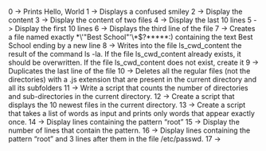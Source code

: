0 -> Prints Hello, World
1 -> Displays a confused smiley
2 -> Display the content
3 -> Display the content of two files
4 -> Display the last 10 lines
5 -> Display the first 10 lines
6 -> Displays the third line of the file
7 -> Creates a file named exactly \*\\'"Best School"\'\\*$\?\*\*\*\*\*:) containing the text Best School ending by a new line
8 -> Writes into the file ls_cwd_content the result of the command ls -la. If the file ls_cwd_content already exists, it should be overwritten. If the file ls_cwd_content does not exist, create it
9 -> Duplicates the last line of the file 
10 -> Deletes all the regular files (not the directories) with a .js extension that are present in the current directory and all its subfolders
11 ->  Write a script that counts the number of directories and sub-directories in the current directory.
12 -> Create a script that displays the 10 newest files in the current directory.
13 -> Create a script that takes a list of words as input and prints only words that appear exactly once.
14 -> Display lines containing the pattern “root”
15 -> Display the number of lines that contain the pattern.
16 -> Display lines containing the pattern “root” and 3 lines after them in the file /etc/passwd.
17 ->  
